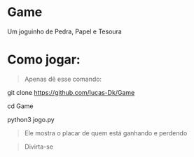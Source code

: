 # Game
Um joguinho de Pedra, Papel e Tesoura

# Como jogar:

> Apenas dê esse comando:

git clone https://github.com/lucas-Dk/Game

cd Game

python3 jogo.py

> Ele mostra o placar de quem está ganhando e perdendo

> Divirta-se

